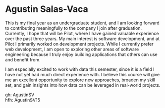 # Agustin Salas-Vaca

This is my final year as an undergraduate student, and I am looking forward to contributing meaningfully to the company I join after graduation. Currently, I hope that will be Pilot, where I have gained valuable experience over the past three years. My main interest is software development, and at Pilot I primarily worked on development projects. While I currently prefer web development, I am open to exploring other areas of software engineering because I truly enjoy building applications that others can use and benefit from.

I am especially excited to work with data this semester, since it is a field I have not yet had much direct experience with. I believe this course will give me an excellent opportunity to explore new approaches, broaden my skill set, and gain insights into how data can be leveraged in real-world projects.

gh: AgustinSV  
hfh: AgustinSV15